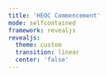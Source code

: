 ```yaml
---
title: 'HEOC Commencement'
mode: selfcontained
framework: revealjs
revealjs:
  theme: custom
  transition: linear
  center: 'false'
--- 
```





